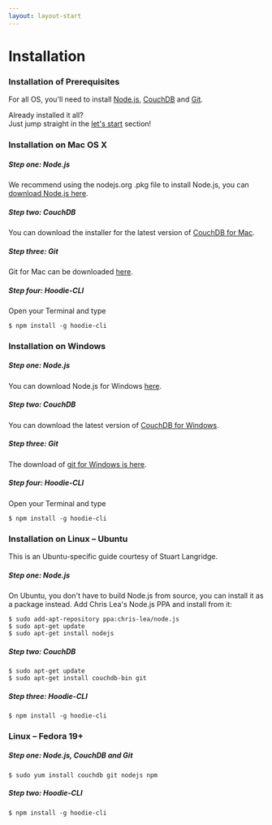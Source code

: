```yaml
---
layout: layout-start
---
```


# Installation 


### Installation of Prerequisites
For all OS, you'll need to install <a href="http://nodejs.org/" target="_blank">Node.js</a>, <a href="http://couchdb.apache.org/" target="_blank">CouchDB</a> and <a href="http://git-scm.com/" target="_blank">Git</a>.

Already installed it all?<br />
Just jump straight in the <a href="/start">let's start</a> section!


### Installation on Mac OS X
##### Step one: Node.js
We recommend using the nodejs.org .pkg file to install Node.js, you can <a href="http://nodejs.org/download/" target="_blank">download Node.js here</a>. 
##### Step two: CouchDB
You can download the installer for the latest version of <a href="http://couchdb.apache.org/#download" target="_blank">CouchDB for Mac</a>.
##### Step three: Git
Git for Mac can be downloaded <a href="http://git-scm.com/download/mac" target="_blank">here</a>.
##### Step four: Hoodie-CLI
Open your Terminal and type
<pre><code>$ npm install -g hoodie-cli</code></pre>



### Installation on Windows
##### Step one: Node.js
You can download Node.js for Windows <a href="http://nodejs.org/download/" target="_blank">here</a>. 
##### Step two: CouchDB
You can download the latest version of <a href="http://couchdb.apache.org/#download" target="_blank">CouchDB for Windows</a>.
##### Step three: Git
The download of <a href="http://git-scm.com/download/win" target="_blank">git for Windows is here</a>.
##### Step four: Hoodie-CLI
Open your Terminal and type
<pre><code>$ npm install -g hoodie-cli</code></pre>


### Installation on Linux – Ubuntu
This is an Ubuntu-specific guide courtesy of Stuart Langridge. 
##### Step one: Node.js
On Ubuntu, you don't have to build Node.js from source, you can install it as a package instead. Add Chris Lea's Node.js PPA and install from it:

<pre><code>$ sudo add-apt-repository ppa:chris-lea/node.js
$ sudo apt-get update
$ sudo apt-get install nodejs
</code></pre>

##### Step two: CouchDB

<pre><code>$ sudo apt-get update
$ sudo apt-get install couchdb-bin git
</code></pre>

##### Step three: Hoodie-CLI
<pre><code>$ npm install -g hoodie-cli</code></pre>


### Linux – Fedora 19+
##### Step one: Node.js, CouchDB and Git  

<pre><code>$ sudo yum install couchdb git nodejs npm
</code></pre>

##### Step two: Hoodie-CLI
<pre><code>$ npm install -g hoodie-cli
</code></pre>


<!-- 
### Done!
Installation done! Now you can... 
### Follow our guides for getting started 
- <a href="https://github.com/hoodiehq/documentation/blob/gh-pages/tutorials/installation/development-osx.md" target="_blank">Mac OS X</a>, 
- <a href="https://github.com/hoodiehq/documentation/blob/gh-pages/tutorials/installation/development-windows.md" target="_blank">Windows</a>
- <a href="https://github.com/hoodiehq/documentation/blob/gh-pages/tutorials/installation/development-linux.md" target="_blank">Linux</a>

or

### Find out how to …
create a new Hoodie app, how its admin interface works, how Hoodie projects are structured and more in our tutorial <a href="https://github.com/hoodiehq/documentation/blob/gh-pages/tutorials/getting-started/getting-started-1.md" target="_blank">"Getting started with Hoodie, part 1"</a>.
-->